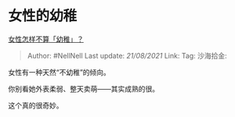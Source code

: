 # 女性的幼稚

[女性怎样不算「幼稚」？](https://www.zhihu.com/question/279983332/answer/1474991498)

> Author: #NellNell
> Last update: *21/08/2021*
> Link:
> Tag:
> 沙海拾金:

女性有一种天然“不幼稚”的倾向。

你别看她外表柔弱、整天卖萌——其实成熟的很。

这个真的很奇妙。
